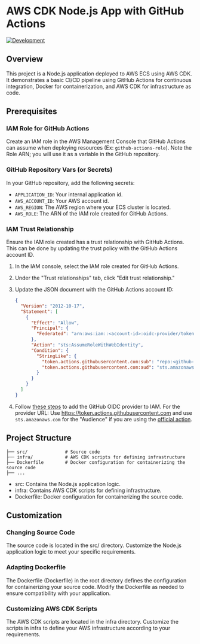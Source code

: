 # AWS CDK Node.js App with GitHub Actions

[![Development](https://github.com/victor-langlois/demo-cdk-ecs-github_actions/actions/workflows/dev.yaml/badge.svg?branch=main)](https://github.com/victor-langlois/demo-cdk-ecs-github_actions/actions/workflows/dev.yaml)

## Overview

This project is a Node.js application deployed to AWS ECS using AWS CDK. It demonstrates a basic CI/CD pipeline using GitHub Actions for continuous integration, Docker for containerization, and AWS CDK for infrastructure as code.

## Prerequisites

### IAM Role for GitHub Actions

Create an IAM role in the AWS Management Console that GitHub Actions can assume when deploying resources (Ex: `github-actions-role`).
Note the Role ARN; you will use it as a variable in the GitHub repository.

### GitHub Repository Vars (or Secrets)

In your GitHub repository, add the following secrets:

- `APPLICATION_ID`: Your internal application id.
- `AWS_ACCOUNT_ID`: Your AWS account id.
- `AWS_REGION`: The AWS region where your ECS cluster is located.
- `AWS_ROLE`: The ARN of the IAM role created for GitHub Actions.

### IAM Trust Relationship

Ensure the IAM role created has a trust relationship with GitHub Actions. This can be done by updating the trust policy with the GitHub Actions account ID.

1. In the IAM console, select the IAM role created for GitHub Actions.

2. Under the "Trust relationships" tab, click "Edit trust relationship."

3. Update the JSON document with the GitHub Actions account ID:

   ```json
   {
     "Version": "2012-10-17",
     "Statement": [
       {
         "Effect": "Allow",
         "Principal": {
           "Federated": "arn:aws:iam::<account-id>:oidc-provider/token.actions.githubusercontent.com"
         },
         "Action": "sts:AssumeRoleWithWebIdentity",
         "Condition": {
           "StringLike": {
             "token.actions.githubusercontent.com:sub": "repo:<github-username>/<github-repo>:*",
             "token.actions.githubusercontent.com:aud": "sts.amazonaws.com"
           }
         }
       }
     ]
   }
   ```

4. Follow [these steps](https://docs.aws.amazon.com/IAM/latest/UserGuide/id_roles_providers_create_oidc.html) to add the GitHub OIDC provider to IAM. For the provider URL: Use https://token.actions.githubusercontent.com and use `sts.amazonaws.com` for the "Audience" if you are using the [official action](https://github.com/aws-actions/configure-aws-credentials).

## Project Structure

```
├── src/              # Source code
├── infra/            # AWS CDK scripts for defining infrastructure
├── Dockerfile        # Docker configuration for containerizing the source code
├── ...
```

- src: Contains the Node.js application logic.
- infra: Contains AWS CDK scripts for defining infrastructure.
- Dockerfile: Docker configuration for containerizing the source code.

## Customization

### Changing Source Code

The source code is located in the src/ directory. Customize the Node.js application logic to meet your specific requirements.

### Adapting Dockerfile

The Dockerfile (Dockerfile) in the root directory defines the configuration for containerizing your source code. Modify the Dockerfile as needed to ensure compatibility with your application.

### Customizing AWS CDK Scripts

The AWS CDK scripts are located in the infra directory. Customize the scripts in infra to define your AWS infrastructure according to your requirements.
